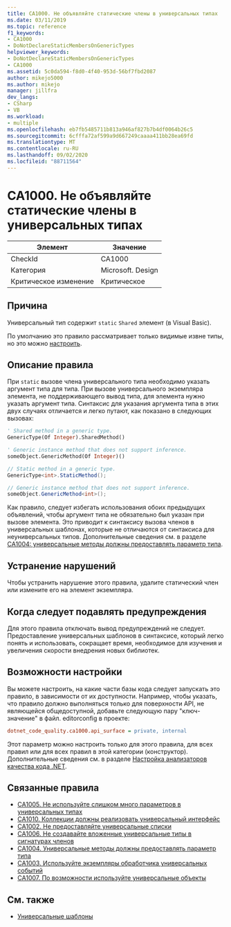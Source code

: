 ```yaml
---
title: CA1000. Не объявляйте статические члены в универсальных типах
ms.date: 03/11/2019
ms.topic: reference
f1_keywords:
- CA1000
- DoNotDeclareStaticMembersOnGenericTypes
helpviewer_keywords:
- DoNotDeclareStaticMembersOnGenericTypes
- CA1000
ms.assetid: 5c0da594-f8d0-4f40-953d-56bf7fbd2087
author: mikejo5000
ms.author: mikejo
manager: jillfra
dev_langs:
- CSharp
- VB
ms.workload:
- multiple
ms.openlocfilehash: eb7fb5485711b813a946af827b7b4df0064b26c5
ms.sourcegitcommit: 6cfffa72af599a9d667249caaaa411bb28ea69fd
ms.translationtype: MT
ms.contentlocale: ru-RU
ms.lasthandoff: 09/02/2020
ms.locfileid: "88711564"
---
```

# <a name="ca1000-do-not-declare-static-members-on-generic-types"></a>CA1000. Не объявляйте статические члены в универсальных типах

|Элемент|Значение|
|-|-|
|CheckId|CA1000|
|Категория|Microsoft. Design|
|Критическое изменение|Критическое|

## <a name="cause"></a>Причина

Универсальный тип содержит `static` `Shared` элемент (в Visual Basic).

По умолчанию это правило рассматривает только видимые извне типы, но это можно [настроить](#configurability).

## <a name="rule-description"></a>Описание правила

При `static` вызове члена универсального типа необходимо указать аргумент типа для типа. При вызове универсального экземпляра элемента, не поддерживающего вывод типа, для элемента нужно указать аргумент типа. Синтаксис для указания аргумента типа в этих двух случаях отличается и легко путают, как показано в следующих вызовах:

```vb
' Shared method in a generic type.
GenericType(Of Integer).SharedMethod()

' Generic instance method that does not support inference.
someObject.GenericMethod(Of Integer)()
```

```csharp
// Static method in a generic type.
GenericType<int>.StaticMethod();

// Generic instance method that does not support inference.
someObject.GenericMethod<int>();
```

Как правило, следует избегать использования обоих предыдущих объявлений, чтобы аргумент типа не обязательно был указан при вызове элемента. Это приводит к синтаксису вызова членов в универсальных шаблонах, которые не отличаются от синтаксиса для неуниверсальных типов. Дополнительные сведения см. в разделе [CA1004: универсальные методы должны предоставлять параметр типа](../code-quality/ca1004.md).

## <a name="how-to-fix-violations"></a>Устранение нарушений

Чтобы устранить нарушение этого правила, удалите статический член или измените его на элемент экземпляра.

## <a name="when-to-suppress-warnings"></a>Когда следует подавлять предупреждения

Для этого правила отключать вывод предупреждений не следует. Предоставление универсальных шаблонов в синтаксисе, который легко понять и использовать, сокращает время, необходимое для изучения и увеличения скорости внедрения новых библиотек.

## <a name="configurability"></a>Возможности настройки

Вы можете настроить, на какие части базы кода следует запускать это правило, в зависимости от их доступности. Например, чтобы указать, что правило должно выполняться только для поверхности API, не являющейся общедоступной, добавьте следующую пару "ключ-значение" в файл. editorconfig в проекте:

```ini
dotnet_code_quality.ca1000.api_surface = private, internal
```

Этот параметр можно настроить только для этого правила, для всех правил или для всех правил в этой категории (конструктор). Дополнительные сведения см. в разделе [Настройка анализаторов качества кода .NET](configure-fxcop-analyzers.md).

## <a name="related-rules"></a>Связанные правила

- [CA1005. Не используйте слишком много параметров в универсальных типах](../code-quality/ca1005.md)
- [CA1010. Коллекции должны реализовать универсальный интерфейс](../code-quality/ca1010.md)
- [CA1002. Не предоставляйте универсальные списки](../code-quality/ca1002.md)
- [CA1006. Не создавайте вложенные универсальные типы в сигнатурах членов](../code-quality/ca1006.md)
- [CA1004. Универсальные методы должны предоставлять параметр типа](../code-quality/ca1004.md)
- [CA1003. Используйте экземпляры обработчика универсальных событий](../code-quality/ca1003.md)
- [CA1007. По возможности используйте универсальные объекты](../code-quality/ca1007.md)

## <a name="see-also"></a>См. также

- [Универсальные шаблоны](/dotnet/csharp/programming-guide/generics/index)
